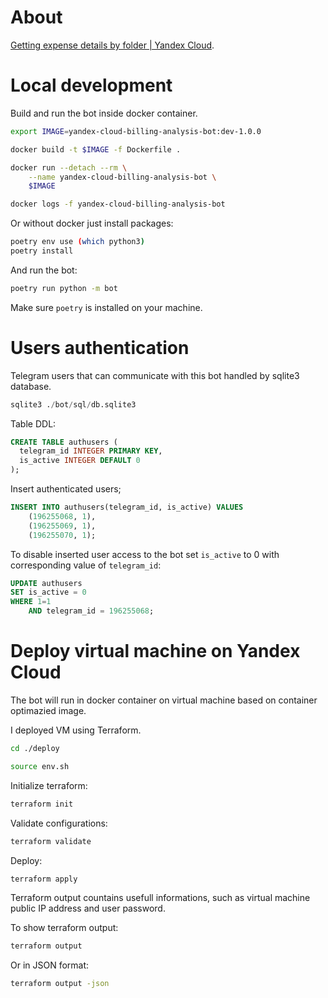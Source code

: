 # About

[Getting expense details by folder | Yandex Cloud](https://yandex.cloud/ru/docs/billing/operations/get-folder-report).


# Local development

Build and run the bot inside docker container.

```sh
export IMAGE=yandex-cloud-billing-analysis-bot:dev-1.0.0
```

```sh
docker build -t $IMAGE -f Dockerfile .
```

```sh
docker run --detach --rm \
    --name yandex-cloud-billing-analysis-bot \
    $IMAGE
```

```sh
docker logs -f yandex-cloud-billing-analysis-bot
```

Or without docker just install packages:

```sh
poetry env use (which python3)
poetry install
```

And run the bot:

```sh
poetry run python -m bot
```

Make sure `poetry` is installed on your machine.

# Users authentication

Telegram users that can communicate with this bot handled by sqlite3 database.

```sql
sqlite3 ./bot/sql/db.sqlite3
```

Table DDL:

```sql
CREATE TABLE authusers (
  telegram_id INTEGER PRIMARY KEY,
  is_active INTEGER DEFAULT 0
);
```

Insert authenticated users;

```sql
INSERT INTO authusers(telegram_id, is_active) VALUES
    (196255068, 1),
    (196255069, 1),
    (196255070, 1);
```

To disable inserted user access to the bot set `is_active` to 0 with corresponding value of `telegram_id`:

```sql
UPDATE authusers
SET is_active = 0
WHERE 1=1
    AND telegram_id = 196255068;
```

# Deploy virtual machine on Yandex Cloud

The bot will run in docker container on virtual machine based on container optimazied image.

I deployed VM using Terraform.

```sh
cd ./deploy
```

```sh
source env.sh
```

Initialize terraform:

```sh
terraform init
```

Validate configurations:

```sh
terraform validate
```

Deploy:

```sh
terraform apply
```

Terraform output countains usefull informations, such as virtual machine public IP address and user password.

To show terraform output:

```sh
terraform output
```

Or in JSON format:

```sh
terraform output -json
```

